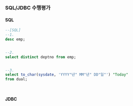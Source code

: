 ### SQL/JDBC 수행평가

#### SQL

```sql
--[SQL]
--1.
desc emp;


--2.
select distinct deptno from emp;


--3.
select to_char(sysdate, 'YYYY"년" MM"년" DD"일"') "Today"
from dual;




```



#### JDBC

```java

```

